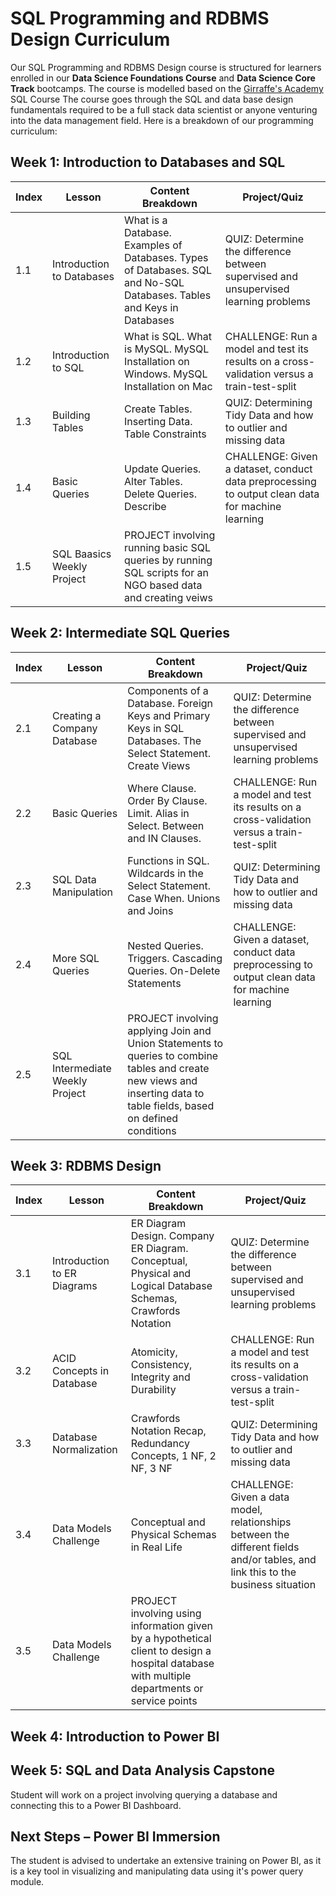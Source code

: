 # SQL Programming and RDBMS Design Curriculum
Our SQL Programming and RDBMS Design course is structured for learners enrolled in our **Data Science Foundations Course** and **Data Science Core Track** bootcamps. 
The course is modelled based on the [Girraffe's Academy](https://www.giraffeacademy.com/databases/sql/) SQL Course
The course goes through the SQL and data base design fundamentals required to be a full stack data scientist or anyone venturing into the data management field. Here is a breakdown of our programming curriculum:

## Week 1: Introduction to Databases and SQL
| Index | Lesson | Content Breakdown | Project/Quiz |
|---|---|---|---|
| 1.1 | Introduction to Databases | What is a Database. Examples of Databases. Types of Databases. SQL and No-SQL Databases. Tables and Keys in Databases | QUIZ: Determine the difference between supervised and unsupervised learning problems |
| 1.2 | Introduction to SQL  | What is SQL. What is MySQL. MySQL Installation on Windows. MySQL Installation on Mac | CHALLENGE: Run a model and test its results on a cross-validation versus a train-test-split |
| 1.3 | Building Tables | Create Tables. Inserting Data. Table Constraints | QUIZ: Determining Tidy Data and how to outlier and missing data |
| 1.4 | Basic Queries | Update Queries. Alter Tables. Delete Queries. Describe | CHALLENGE: Given a dataset, conduct data preprocessing to output clean data for machine learning |
| 1.5 | SQL Baasics Weekly Project | PROJECT involving running basic SQL queries by running SQL scripts for an NGO based data and creating veiws | | |


## Week 2: Intermediate SQL Queries
| Index | Lesson | Content Breakdown | Project/Quiz |
|---|---|---|---|
| 2.1 | Creating a Company Database | Components of a Database. Foreign Keys and Primary Keys in SQL Databases. The Select Statement. Create Views | QUIZ: Determine the difference between supervised and unsupervised learning problems |
| 2.2 | Basic Queries  | Where Clause.  Order By Clause. Limit. Alias in Select. Between and IN Clauses. | CHALLENGE: Run a model and test its results on a cross-validation versus a train-test-split |
| 2.3 | SQL Data Manipulation | Functions in SQL. Wildcards in the Select Statement. Case When. Unions and Joins | QUIZ: Determining Tidy Data and how to outlier and missing data |
| 2.4 | More SQL Queries |  Nested Queries. Triggers. Cascading Queries. On-Delete Statements | CHALLENGE: Given a dataset, conduct data preprocessing to output clean data for machine learning |
| 2.5 | SQL Intermediate Weekly Project | PROJECT involving applying Join and Union Statements to queries to combine tables and create new views and inserting data to table fields, based on defined conditions | | |


## Week 3: RDBMS Design
| Index | Lesson | Content Breakdown | Project/Quiz |
|---|---|---|---|
| 3.1 | Introduction to ER Diagrams | ER Diagram Design. Company ER Diagram. Conceptual, Physical and Logical Database Schemas, Crawfords Notation | QUIZ: Determine the difference between supervised and unsupervised learning problems |
| 3.2 | ACID Concepts in Database | Atomicity, Consistency, Integrity and Durability | CHALLENGE: Run a model and test its results on a cross-validation versus a train-test-split |
| 3.3 | Database Normalization | Crawfords Notation Recap, Redundancy Concepts, 1 NF, 2 NF, 3 NF | QUIZ: Determining Tidy Data and how to outlier and missing data |
| 3.4 | Data Models Challenge |  Conceptual and Physical Schemas in Real Life | CHALLENGE: Given a data model, relationships between the different fields and/or tables, and link this to the business situation|
| 3.5 | Data Models Challenge | PROJECT involving using information given by a hypothetical client to design a hospital database with multiple departments or service points | | |

## Week 4: Introduction to Power BI
## Week 5: SQL and Data Analysis Capstone
Student will work on a project involving querying a database and connecting this to a Power BI Dashboard. 

## Next Steps – Power BI Immersion
The student is advised to undertake an extensive training on Power BI, as it is a key tool in visualizing and manipulating data using it's power query module. 
